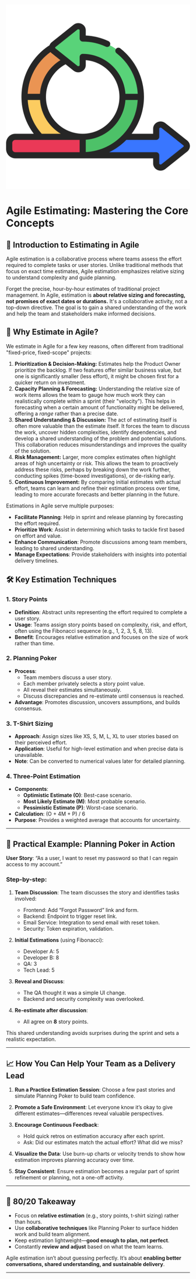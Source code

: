 
![Agile fundementals](../images/Agile-undementals.png "Agile fundementals")

# Agile Estimating: Mastering the Core Concepts

## 📘 Introduction to Estimating in Agile

Agile estimation is a collaborative process where teams assess the effort required to complete tasks or user stories. Unlike traditional methods that focus on exact time estimates, Agile estimation emphasizes relative sizing to understand complexity and guide planning.

Forget the precise, hour-by-hour estimates of traditional project management. In Agile, estimation is **about relative sizing and forecasting, not promises of exact dates or durations.** It's a collaborative activity, not a top-down directive. The goal is to gain a shared understanding of the work and help the team and stakeholders make informed decisions.

## 🎯 Why Estimate in Agile?

We estimate in Agile for a few key reasons, often different from traditional "fixed-price, fixed-scope" projects:

1.  **Prioritization & Decision-Making:** Estimates help the Product Owner prioritize the backlog. If two features offer similar business value, but one is significantly smaller (less effort), it might be chosen first for a quicker return on investment.
2.  **Capacity Planning & Forecasting:** Understanding the relative size of work items allows the team to gauge how much work they can realistically complete within a sprint (their "velocity"). This helps in forecasting when a certain amount of functionality might be delivered, offering a *range* rather than a precise date.
3.  **Shared Understanding & Discussion:** The act of estimating itself is often more valuable than the estimate itself. It forces the team to discuss the work, uncover hidden complexities, identify dependencies, and develop a shared understanding of the problem and potential solutions. This collaboration reduces misunderstandings and improves the quality of the solution.
4.  **Risk Management:** Larger, more complex estimates often highlight areas of high uncertainty or risk. This allows the team to proactively address these risks, perhaps by breaking down the work further, conducting spikes (time-boxed investigations), or de-risking early.
5.  **Continuous Improvement:** By comparing initial estimates with actual effort, teams can learn and refine their estimation process over time, leading to more accurate forecasts and better planning in the future.

Estimations in Agile serve multiple purposes:

- **Facilitate Planning**: Help in sprint and release planning by forecasting the effort required.
- **Prioritize Work**: Assist in determining which tasks to tackle first based on effort and value.
- **Enhance Communication**: Promote discussions among team members, leading to shared understanding.
- **Manage Expectations**: Provide stakeholders with insights into potential delivery timelines.

## 🛠️ Key Estimation Techniques

### 1. **Story Points**

- **Definition**: Abstract units representing the effort required to complete a user story.
- **Usage**: Teams assign story points based on complexity, risk, and effort, often using the Fibonacci sequence (e.g., 1, 2, 3, 5, 8, 13).
- **Benefit**: Encourages relative estimation and focuses on the size of work rather than time.

### 2. **Planning Poker**

- **Process**:
  - Team members discuss a user story.
  - Each member privately selects a story point value.
  - All reveal their estimates simultaneously.
  - Discuss discrepancies and re-estimate until consensus is reached.
- **Advantage**: Promotes discussion, uncovers assumptions, and builds consensus.

### 3. **T-Shirt Sizing**

- **Approach**: Assign sizes like XS, S, M, L, XL to user stories based on their perceived effort.
- **Application**: Useful for high-level estimation and when precise data is unavailable.
- **Note**: Can be converted to numerical values later for detailed planning.

### 4. **Three-Point Estimation**

- **Components**:
  - **Optimistic Estimate (O)**: Best-case scenario.
  - **Most Likely Estimate (M)**: Most probable scenario.
  - **Pessimistic Estimate (P)**: Worst-case scenario.
- **Calculation**: (O + 4M + P) / 6
- **Purpose**: Provides a weighted average that accounts for uncertainty.

---

## 🧩 Practical Example: Planning Poker in Action

**User Story**: “As a user, I want to reset my password so that I can regain access to my account.”

### Step-by-step:

1. **Team Discussion**: The team discusses the story and identifies tasks involved:
   - Frontend: Add “Forgot Password” link and form.
   - Backend: Endpoint to trigger reset link.
   - Email Service: Integration to send email with reset token.
   - Security: Token expiration, validation.

2. **Initial Estimations** (using Fibonacci):
   - Developer A: 5
   - Developer B: 8
   - QA: 3
   - Tech Lead: 5

3. **Reveal and Discuss**:
   - The QA thought it was a simple UI change.
   - Backend and security complexity was overlooked.

4. **Re-estimate after discussion**:
   - All agree on **8** story points.

This shared understanding avoids surprises during the sprint and sets a realistic expectation.

---

## 📈 How You Can Help Your Team as a Delivery Lead

1. **Run a Practice Estimation Session**: Choose a few past stories and simulate Planning Poker to build team confidence.

2. **Promote a Safe Environment**: Let everyone know it’s okay to give different estimates—differences reveal valuable perspectives.

3. **Encourage Continuous Feedback**:
   - Hold quick retros on estimation accuracy after each sprint.
   - Ask: Did our estimates match the actual effort? What did we miss?

4. **Visualize the Data**: Use burn-up charts or velocity trends to show how estimation improves planning accuracy over time.

5. **Stay Consistent**: Ensure estimation becomes a regular part of sprint refinement or planning, not a one-off activity.

---

## 🧠 80/20 Takeaway

- Focus on **relative estimation** (e.g., story points, t-shirt sizing) rather than hours.
- Use **collaborative techniques** like Planning Poker to surface hidden work and build team alignment.
- Keep estimation lightweight—**good enough to plan, not perfect**.
- Constantly **review and adjust** based on what the team learns.

Agile estimation isn’t about guessing perfectly. It’s about **enabling better conversations, shared understanding, and sustainable delivery**.

---
